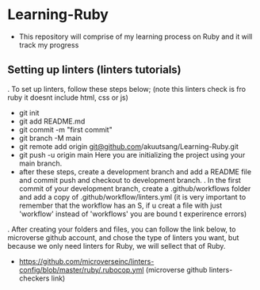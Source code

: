 # Learning-Ruby
- This repository will comprise of my learning process on Ruby and it will track my progress
## Setting up linters (linters tutorials)
. To set up linters, follow these steps below; (note this linters check is fro ruby it doesnt include html, css or js)
 - git init
 - git add README.md
 - git commit -m "first commit"
 - git branch -M main
 - git remote add origin git@github.com/akuutsang/Learning-Ruby.git
 - git push -u origin main
   Here you are initializing the project using your main branch.
 - after these steps, create a development branch and add a README file and commit push and checkout to development branch.
. In the first commit of your development branch, create a .github/workflows folder and add a copy of .github/workflow/linters.yml (it is very important to remember that the workflow has an S, if u creat a file with just 'workflow' instead of 'workflows' you are bound t experirence errors)

. After creating your folders and files, you can follow the link below, to microverse github account, and chose the type of linters you want, but because we only need linters for Ruby, we will sellect that of Ruby.
 - https://github.com/microverseinc/linters-config/blob/master/ruby/.rubocop.yml (microverse github linters-checkers link)
